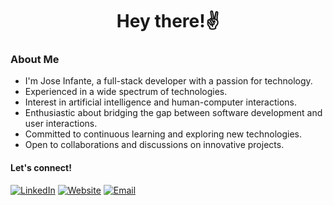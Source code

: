 <h1 align="center">Hey there!✌️</h1>

### About Me
- I'm Jose Infante, a full-stack developer with a passion for technology. 
- Experienced in a wide spectrum of technologies. 
- Interest in artificial intelligence and human-computer interactions. 
- Enthusiastic about bridging the gap between software development and user interactions.
- Committed to continuous learning and exploring new technologies.
- Open to collaborations and discussions on innovative projects.


#### Let's connect!
[<img alt="LinkedIn" src="https://img.shields.io/badge/LinkedIn-%230E76A8.svg?&style=for-the-badge&logo=LinkedIn&logoColor=white" />](https://linkedin.com/in/joseinfantejr/) [<img alt="Website" src="https://img.shields.io/badge/Website-DC143C?style=for-the-badge&logo=Website&logoColor=white" />](https://joseinfante.me/) [<img alt="Email" src="https://img.shields.io/badge/Email-%23000000?style=for-the-badge&logoColor=white" />](infantejose.97@gmail.com)
